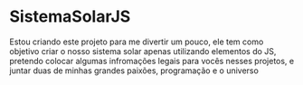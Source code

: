 # SistemaSolarJS
 Estou criando este projeto para me divertir um pouco, ele tem como objetivo criar o nosso sistema solar apenas utilizando elementos do JS, pretendo colocar algumas infromações legais para vocês nesses projetos, e juntar duas de minhas grandes paixões, programação e o universo
